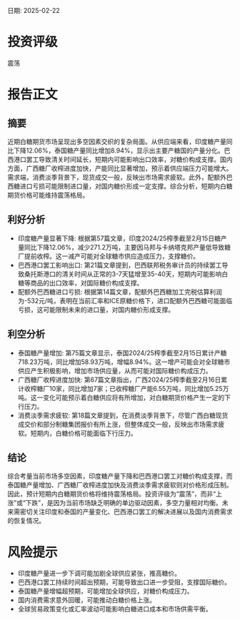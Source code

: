 
日期: 2025-02-22

# 投资评级

震荡

# 报告正文

## 摘要

近期白糖期货市场呈现出多空因素交织的复杂局面。从供应端来看，印度糖产量同比下降12.06%，泰国糖产量同比增加8.94%，显示出主要产糖国的产量分化。巴西港口罢工导致清关时间延长，短期内可能影响出口效率，对糖价构成支撑。国内方面，广西糖厂收榨进度加快，产能同比显著增加，预示着供应端压力可能增大。需求端，消费淡季背景下，现货成交一般，反映出市场需求疲软。此外，配额外巴西糖进口亏损可能限制进口量，对国内糖价形成一定支撑。综合分析，短期内白糖期货价格可能维持震荡格局。

## 利好分析

* 印度糖产量显著下降: 根据第57篇文章，印度2024/25榨季截至2月15日糖产量同比下降12.06%，减少271.2万吨，主要因马邦与卡纳塔克邦产量低导致糖厂提前收榨。这一减产可能对全球糖市供应造成压力，支撑糖价。
* 巴西港口罢工影响出口: 第21篇文章提到，巴西联邦税务审计员的持续罢工导致桑托斯港口的清关时间从正常的3-7天猛增至35-40天，短期内可能影响白糖等商品的出口效率，对国际糖价构成支撑。
* 配额外巴西糖进口亏损: 根据第14篇文章，配额外巴西糖加工完税估算利润为-532元/吨，表明在当前汇率和ICE原糖价格下，进口配额外巴西糖可能面临亏损，这可能限制未来的进口量，对国内糖价形成支撑。

## 利空分析

* 泰国糖产量增加: 第75篇文章显示，泰国2024/25榨季截至2月15日累计产糖718.23万吨，同比增加58.93万吨，增幅8.94%。这一增产可能会对全球糖市供应产生积极影响，增加市场供应量，从而可能对国际糖价构成压力。
* 广西糖厂收榨进度加快: 第67篇文章指出，广西2024/25榨季截至2月16日累计收榨糖厂10家，同比增加7家；已收榨糖厂产能6.55万吨，同比增加5.25万吨。这一变化可能预示着白糖供应将有所增加，对白糖期货价格产生一定的下行压力。
* 消费淡季需求疲软: 第18篇文章提到，在消费淡季背景下，尽管广西白糖现货成交价和部分制糖集团报价有所上涨，但整体成交一般，反映出市场需求疲软。短期内，白糖价格可能面临下行压力。

## 结论

综合考量当前市场多空因素，印度糖产量下降和巴西港口罢工对糖价构成支撑，而泰国糖产量增加、广西糖厂收榨进度加快及消费淡季需求疲软则对价格形成压制。因此，预计短期内白糖期货价格将维持震荡格局。投资评级为“震荡”，而非“上涨”或“下跌”，是因为当前市场缺乏明确的单边驱动因素，多空力量相对均衡。未来需密切关注印度和泰国的产量变化、巴西港口罢工的解决进展以及国内消费需求的恢复情况。

# 风险提示

* 印度糖产量进一步下调可能加剧全球供应紧张，推高糖价。
* 巴西港口罢工持续时间超出预期，可能导致出口进一步受阻，支撑国际糖价。
* 泰国糖产量增幅超预期，可能增加全球供应，对糖价构成压力。
* 国内消费需求意外回暖，可能推动白糖价格上涨。
* 全球贸易政策变化或汇率波动可能影响白糖进口成本和市场供需平衡。

